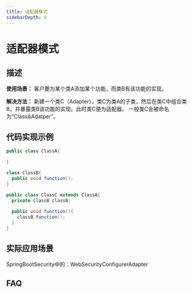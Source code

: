 ```yaml
---
title: 适配器模式
sidebarDepth: 0
---
```


# 适配器模式

## 描述
**使用场景：**
客户要为某个类A添加某个功能，而类B有该功能的实现。

**解决方法：**
新建一个类C（Adapter），类C为类A的子类，然后在类C中组合类B，并暴露类B该功能的实现。此时类C便为适配器。
一般类C会被命名为“ClassAAdatper”。


## 代码实现示例
```java
public class ClassA{

}

class ClassB{
  public void function();
}

public class ClassC extends ClassA{
  private ClassB classB;
  
  public void function(){
    classB.function();
  }
}
```
## 实际应用场景
SpringBootSecurity中的：WebSecurityConfigurerAdapter
## FAQ